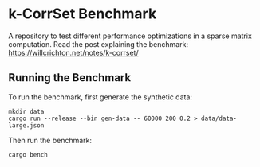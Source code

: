 # k-CorrSet Benchmark

A repository to test different performance optimizations in a sparse matrix computation. Read the post explaining the benchmark: <https://willcrichton.net/notes/k-corrset/>


## Running the Benchmark

To run the benchmark, first generate the synthetic data:

```
mkdir data
cargo run --release --bin gen-data -- 60000 200 0.2 > data/data-large.json
```

Then run the benchmark:

```
cargo bench
```